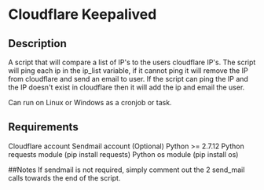 # Cloudflare Keepalived


## Description
A script that will compare a list of IP's to the users cloudflare IP's. The script will ping each ip in the ip_list variable, if it cannot ping it will remove the IP from cloudflare and send an email to user. If the script can ping the IP and the IP doesn't exist in cloudflare then it will add the ip and email the user.

Can run on Linux or Windows as a cronjob or task.

## Requirements
Cloudflare account
Sendmail account (Optional)
Python >= 2.7.12
Python requests module (pip install requests)
Python os module (pip install os)

##Notes
If sendmail is not required, simply comment out the 2 send_mail calls towards the end of the script.